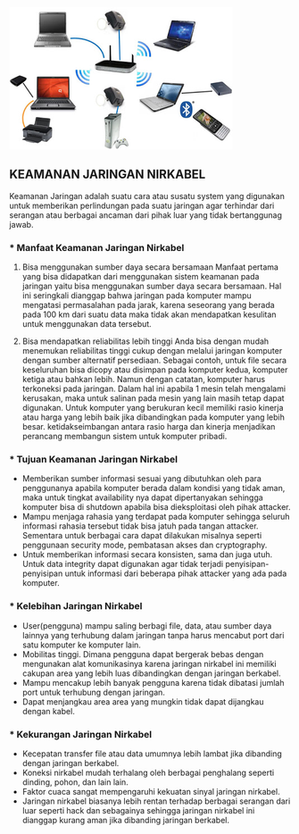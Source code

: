 ![Image](mus.jpg)

##  KEAMANAN JARINGAN NIRKABEL
Keamanan Jaringan adalah suatu cara atau susatu system yang digunakan untuk memberikan perlindungan pada suatu jaringan agar terhindar dari serangan atau berbagai ancaman dari pihak luar yang tidak bertanggunag jawab.

### * Manfaat Keamanan Jaringan Nirkabel

1. Bisa menggunakan sumber daya secara bersamaan
Manfaat pertama yang bisa didapatkan dari menggunakan sistem keamanan pada jaringan yaitu bisa menggunakan sumber daya secara bersamaan. Hal ini seringkali dianggap bahwa jaringan pada komputer mampu mengatasi permasalahan pada jarak, karena seseorang yang berada pada 100 km dari suatu data maka tidak akan mendapatkan kesulitan untuk menggunakan data tersebut.

2. Bisa mendapatkan reliabilitas lebih tinggi
Anda bisa dengan mudah menemukan reliabilitas tinggi cukup dengan melalui jaringan komputer dengan sumber alternatif persediaan. Sebagai contoh, untuk file secara keseluruhan bisa dicopy atau disimpan pada komputer kedua, komputer ketiga atau bahkan lebih. Namun dengan catatan, komputer harus terkoneksi pada jaringan. Dalam hal ini apabila 1 mesin telah mengalami kerusakan, maka untuk salinan pada mesin yang lain masih tetap dapat digunakan. Untuk komputer yang berukuran kecil memiliki rasio kinerja atau harga yang lebih baik jika dibandingkan pada komputer yang lebih besar. ketidakseimbangan antara rasio harga dan kinerja menjadikan perancang membangun sistem untuk komputer pribadi.

### * Tujuan Keamanan Jaringan Nirkabel

- Memberikan sumber informasi sesuai yang dibutuhkan oleh para penggunanya apabila komputer berada dalam kondisi yang tidak aman, maka untuk tingkat availability nya dapat      dipertanyakan sehingga komputer bisa di shutdown apabila bisa dieksploitasi oleh pihak attacker.
- Mampu menjaga rahasia yang terdapat pada komputer sehingga seluruh informasi rahasia tersebut tidak bisa jatuh pada tangan attacker. Sementara untuk berbagai cara dapat dilakukan misalnya seperti penggunaan security mode, pembatasan akses dan cryptography.
- Untuk memberikan informasi secara konsisten, sama dan juga utuh. Untuk data integrity dapat digunakan agar tidak terjadi penyisipan-penyisipan untuk informasi dari beberapa pihak attacker yang ada pada komputer.

### * Kelebihan Jaringan Nirkabel

- User(pengguna) mampu saling berbagi file, data, atau sumber daya lainnya yang terhubung dalam jaringan tanpa harus mencabut port dari satu komputer ke komputer lain.
- Mobilitas tinggi. Dimana pengguna dapat bergerak bebas dengan mengunakan alat komunikasinya karena jaringan nirkabel ini memiliki cakupan area yang lebih luas dibandingkan dengan jaringan berkabel.
- Mampu mencakup lebih banyak pengguna karena tidak dibatasi jumlah port untuk terhubung dengan jaringan.
- Dapat menjangkau area area yang mungkin tidak dapat dijangkau dengan kabel.

### * Kekurangan Jaringan Nirkabel

- Kecepatan transfer file atau data umumnya lebih lambat jika dibanding dengan jaringan berkabel.
- Koneksi nirkabel mudah terhalang oleh berbagai penghalang seperti dinding, pohon, dan lain lain.
- Faktor cuaca sangat mempengaruhi kekuatan sinyal jaringan nirkabel.
- Jaringan nirkabel biasanya lebih rentan terhadap berbagai serangan dari luar seperti hack dan sebagainya sehingga jaringan nirkabel ini dianggap kurang aman jika dibanding jaringan berkabel.









